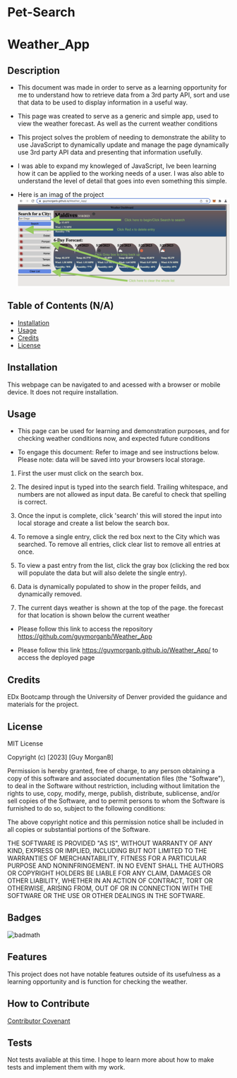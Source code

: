 # Pet-Search

# Weather_App

## Description

- This document was made in order to serve as a learning opportunity for me to understand how to retrieve data from a 3rd party API, sort and use that data to be used to display information in a useful way.

- This page was created to serve as a generic and simple app, used to view the weather forecast. As well as the current weather conditions

- This project solves the problem of needing to demonstrate the ability to use JavaScript to dynamically update and manage the page dynamically use 3rd party API data and presenting that information usefully.

- I was able to expand my knowleged of JavaScript, Ive been learning how it can be applied to the working needs of a user. I was also able to understand the level of detail that goes into even something this simple.

- Here is an imag of the project
![step 1](https://github.com/guymorganb/Weather_App/blob/main/assets/Screenshot%202023-05-18%20at%2010.38.17%20AM.png?raw=true)

## Table of Contents (N/A)
- [Installation](#installation)
- [Usage](#usage)
- [Credits](#credits)
- [License](#license)

## Installation

This webpage can be navigated to and acessed with a browser or mobile device. It does not require installation.

## Usage

- This page can be used for learning and demonstration purposes, and for checking weather conditions now, and expected future conditions

- To engage this document: Refer to image and see instructions below. Please note: data will be saved into your browsers local storage.

1) First the user must click on the search box.

2) The desired input is typed into the search field. Trailing whitespace, and numbers are not allowed as input data. Be careful to check that spelling is correct.

3) Once the input is complete, click 'search' this will stored the input into local storage and create a list below the search box.

4) To remove a single entry, click the red box next to the City which was searched. To remove all entries, click clear list to remove all entries at once.

5) To view a past entry from the list, click the gray box (clicking the red box will populate the data but will also delete the single entry).

6) Data is dynamically populated to show in the proper feilds, and dynamically removed.

7) The current days weather is shown at the top of the page. the forecast for that location is shown below the current weather

- Please follow this link to access the repository https://github.com/guymorganb/Weather_App


- Please follow this link https://guymorganb.github.io/Weather_App/ to access the deployed page
    

## Credits

EDx Bootcamp through the University of Denver provided the guidance and materials for the project.

## License

MIT License

Copyright (c) [2023] [Guy MorganB]

Permission is hereby granted, free of charge, to any person obtaining a copy
of this software and associated documentation files (the "Software"), to deal
in the Software without restriction, including without limitation the rights
to use, copy, modify, merge, publish, distribute, sublicense, and/or sell
copies of the Software, and to permit persons to whom the Software is
furnished to do so, subject to the following conditions:

The above copyright notice and this permission notice shall be included in all
copies or substantial portions of the Software.

THE SOFTWARE IS PROVIDED "AS IS", WITHOUT WARRANTY OF ANY KIND, EXPRESS OR
IMPLIED, INCLUDING BUT NOT LIMITED TO THE WARRANTIES OF MERCHANTABILITY,
FITNESS FOR A PARTICULAR PURPOSE AND NONINFRINGEMENT. IN NO EVENT SHALL THE
AUTHORS OR COPYRIGHT HOLDERS BE LIABLE FOR ANY CLAIM, DAMAGES OR OTHER
LIABILITY, WHETHER IN AN ACTION OF CONTRACT, TORT OR OTHERWISE, ARISING FROM,
OUT OF OR IN CONNECTION WITH THE SOFTWARE OR THE USE OR OTHER DEALINGS IN THE
SOFTWARE.

## Badges

![badmath](https://img.shields.io/github/license/guymorganb/Weather_App)


## Features

This project does not have notable features outside of its usefulness as a learning opportunity and is function for checking the weather.

## How to Contribute

[Contributor Covenant](https://www.contributor-covenant.org/)

## Tests

Not tests avaliable at this time. I hope to learn more about how to make tests and implement them with my work.
